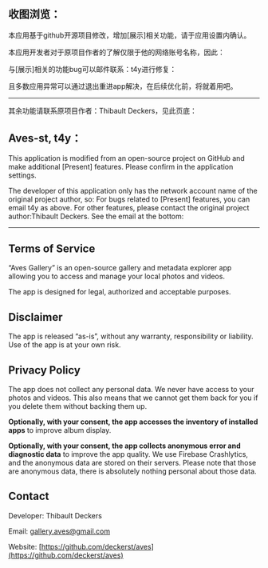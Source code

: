 ## 收图浏览：
本应用基于github开源项目修改，增加\[展示\]相关功能，请于应用设置内确认。

本应用开发者对于原项目作者的了解仅限于他的网络账号名称，因此：

与\[展示\]相关的功能bug可以邮件联系：t4y进行修复：

且多数应用异常可以通过退出重进app解决，在后续优化前，将就着用吧。

-----
其余功能请联系原项目作者：Thibault Deckers，见此页底：

## Aves-st, t4y： 
This application is modified from an open-source project on GitHub and make additional \[Present\] features. Please confirm in the application settings.

The developer of this application only has the network account name of the original project author, so: 
For bugs related to \[Present\] features, you can email t4y as above.
For other features, please contact the original project author:Thibault Deckers. See the email at the bottom:

-----
## Terms of Service

“Aves Gallery” is an open-source gallery and metadata explorer app allowing you to access and manage your local photos and videos.

The app is designed for legal, authorized and acceptable purposes.

## Disclaimer

The app is released “as-is”, without any warranty, responsibility or liability. Use of the app is at your own risk.

## Privacy Policy

The app does not collect any personal data. We never have access to your photos and videos. This also means that we cannot get them back for you if you delete them without backing them up.

__Optionally, with your consent, the app accesses the inventory of installed apps__ to improve album display.

__Optionally, with your consent, the app collects anonymous error and diagnostic data__ to improve the app quality. We use Firebase Crashlytics, and the anonymous data are stored on their servers. Please note that those are anonymous data, there is absolutely nothing personal about those data.

## Contact

Developer: Thibault Deckers

Email: [gallery.aves@gmail.com](mailto:gallery.aves@gmail.com)

Website: [https://github.com/deckerst/aves](https://github.com/deckerst/aves)
